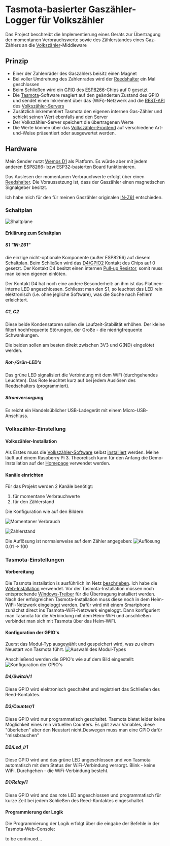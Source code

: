# Tasmota-basierter Gaszähler-Logger für Volkszähler
Das Project beschreibt die Implementierung eines Geräts zur Übertragung der momentanen Verbrauchswerte sowie des Zählerstandes eines Gaz-Zählers an die [Volkszähler](https://wiki.volkszaehler.org/start)-Middleware

## Prinzip
- Einer der Zahlenräder des Gaszählers beisitz einen Magnet
- Bei voller Umdrehung des Zahlenrades wird der [Reedshalter](https://de.wikipedia.org/wiki/Reedschalter) ein Mal geschlossen
- Beim Schließen wird ein [GPIO](https://www.wemos.cc/en/latest/d1/d1_mini_lite.html#pin) des [ESP8266](https://en.wikipedia.org/wiki/ESP8266)-Chips auf 0 gesetzt
- Die [Tasmota](https://tasmota.github.io/docs/About/)-Software reagiert auf den geänderten Zustand des GPIO und sendet einen Inkrement über das (WiFi)-Netzwerk and die [REST-API](https://wiki.volkszaehler.org/development/api/reference) des [Volkszähler-Servers](https://wiki.volkszaehler.org/software/middleware)
- Zusätzlich inkrementiert Tasmota den eigenen internen Gas-Zähler und schickt seinen Wert ebenfalls and den Server
- Der Volkszähler-Server speichert die übertragenen Werte
- Die Werte können über das [Volkszähler-Frontend](https://wiki.volkszaehler.org/software/frontends/frontend) auf verschiedene Art-und-Weise präsentiert oder ausgewertet werden.

## Hardware

Mein Sender nutzt [Wemos D1](https://www.wemos.cc/en/latest/d1/d1_mini_lite.html) als Platform. Es würde aber mit jedem anderen ESP8266- bzw ESP32-basierten Board funktionieren.

Das Auslesen der momentanen Verbrauchwerte erfolgt über einen [Reedshalter](https://de.wikipedia.org/wiki/Reedschalter). Die Voraussetzung ist, dass der Gaszähler einen magnetischen Signalgeber besitzt.

Ich habe mich für den für meinen Gaszähler originalen [IN-Z61](https://process.honeywell.com/us/en/site/elster-instromet-de/produkte/gasmessung/balgengaszahler/in-z61) entschieden.

### Schaltplan

![Shaltplane](./media/TasmotaGasMeter_CircuitDiagram.png)

#### Erklärung zum Schaltplan

##### S1 "IN-Z61"
die einzige nicht-optionale Komponente (außer ESP8266) auf diesem Schaltplan. Beim Schließen wird das [D4/GPIO2](https://www.wemos.cc/en/latest/d1/d1_mini_lite.html#pin) Kontakt des Chips auf 0 gesetzt. Der Kontakt D4 besitzt einen internen [Pull-up Resistor](https://en.wikipedia.org/wiki/Pull-up_resistor), somit muss man keinen eigenen einlöten. 

Der Kontakt D4 hat noch eine andere Besonderheit: an ihm ist das Platinen-interne LED angeschlossen. Schliesst man den S1, so leuchtet das LED rein elektronisch (i.e. ohne jegliche Software), was die Suche nach Fehlern erleichtert.

##### C1, C2
Diese beide Kondensatoren sollen die Laufzeit-Stabilität erhöhen. Der kleine filtert hochfrequente Störungen, der Große - die niedrigfrequente Schwankungen.

Die beiden sollen am besten direkt zwischen 3V3 und G(ND) eingelötet werden.

##### Rot-/Grün-LED's
Das grüne LED signalisiert die Verbindung mit dem WiFi (durchgehendes Leuchten).
Das Rote leuchtet kurz auf bei jedem Auslösen des Reedschalters (programmiert).

##### Stromversorgung
Es reicht ein Handelsüblicher USB-Ladegerät mit einem Micro-USB-Anschluss.

### Volkszähler-Einstellung

#### Volkszähler-Installation
Als Erstes muss die [Volkszähler-Software](https://volkszaehler.org/) selbst [installiert](https://wiki.volkszaehler.org/howto/getstarted) werden. Meine läuft auf einem Raspberry Pi 3.
Theoretisch kann für den Anfang die Demo-Installation auf der [Homepage](https://volkszaehler.org/) verwendet werden.

#### Kanäle einrichten
Für das Projekt werden 2 Kanäle benötigt:
1. für momentane Verbrauchwerte
2. für den Zählerstand

Die Konfiguration wie auf den Bildern:

![Momentaner Verbrauch](./media/Volkszaehler_Gasverbrauch.png)

![Zählerstand](./media/Volkszaehler_Gas-Zaehlerstand.png)

Die Auflösung ist normalerweise auf dem Zähler angegeben:
![Auflösung](./media/GasMeter.jpg)
0.01 -> 100

### Tasmota-Einstellungen

#### Vorbereitung
Die Tasmota installation is ausführlich im Netz [beschrieben](https://tasmota.github.io/docs/Getting-Started/).
Ich habe die [Web-Installation](https://tasmota.github.io/install/) verwendet.
Vor der Tasmota-Installation müssen noch entsprechende [Windows-Treiber](https://www.wemos.cc/en/latest/ch340_driver.html) für die Übertragung installiert werden.
Nach der erfolgreichen Tasmota-Installation muss diese noch in dem Heim-WiFi-Netzwerk eingeloggt werden. Dafür wird mit einem Smartphone zunächst direct ins Tasmota-WiFi-Netzwerk eingeloggt. Dann konfiguriert man Tasmota für die Verbindung mit dem Heim-WiFi und anschließen verbindet man sich mit Tasmota über das Heim-WiFi. 

#### Konfiguration der GPIO's
Zuerst das Modul-Typ ausgewählt und gespeichert wird, was zu einem Neustart von Tasmota führt.
![Auswahl des Modul-Types](./media/Tasmota_ModuleType_Generic18.png)

Anschließend werden die GPIO's wie auf dem Bild eingestellt:
![Konfiguration der GPIO's](./media/Tasmota_GPIO_Config.png)
##### D4/Switch/1
Diese GPIO wird elektronisch geschaltet und registriert das Schließen des Reed-Kontaktes.
##### D3/Counter/1
Diese GPIO wird nur programmatisch geschaltet. Tasmota bietet leider keine Möglichkeit eines rein virtuellen Counters. Es gibt zwar Variables, diese "überleben" aber den Neustart nicht.Deswegen muss man eine GPIO dafür "missbrauchen"
##### D2/Led_i/1 
Diese GPIO wird and das grüne LED angeschlossen und von Tasmota automatisch mit dem Status der WiFi-Verbindung versorgt. Blink - keine WiFi. Durchgehen - die WiFi-Verbindung besteht.

##### D1/Relay/1
Diese GPIO wird and das rote LED angeschlossen und programmatisch für kurze Zeit bei jedem Schließen des Reed-Kontaktes eingeschaltet.

#### Programmierung der Logik
Die Programmierung der Logik erfolgt über die eingabe der Befehle in der Tasmota-Web-Console:

to be continued...

